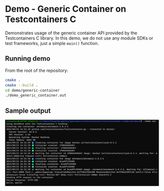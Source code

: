 # Demo - Generic Container on Testcontainers C

Demonstrates usage of the generic container API provided by the Testcontainers C library.
In this demo, we do not use any module SDKs or test frameworks, just a simple `main()` function.

## Running demo

From the root of the repository:

```bash
cmake .
cmake --build .
cd demo/generic-container
./demo_generic_container.out
```

## Sample output

![Sample Output](./sample_output.png)
